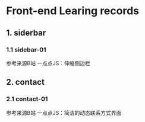 # Front-end Learing records
## 1. siderbar
### 1.1 sidebar-01
参考来源B站 一点点JS：伸缩侧边栏
## 2. contact
### 2.1 contact-01
参考来源B站 一点点JS：简洁的动态联系方式界面